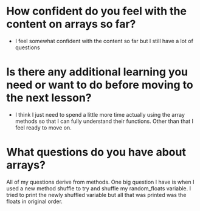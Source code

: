 # How confident do you feel with the content on arrays so far?
* I feel somewhat confident with the content so far but I still have a lot of questions
# Is there any additional learning you need or want to do before moving to the next lesson?
* I think I just need to spend a little more time actually using the array methods so that I can fully understand their functions. Other than that I feel ready to move on.
# What questions do you have about arrays?
All of my questions derive from methods. One big question I have is when I used a new method shuffle to try and shuffle my random_floats variable. I tried to print the newly shuffled variable but all that was printed was the floats in original order. 
